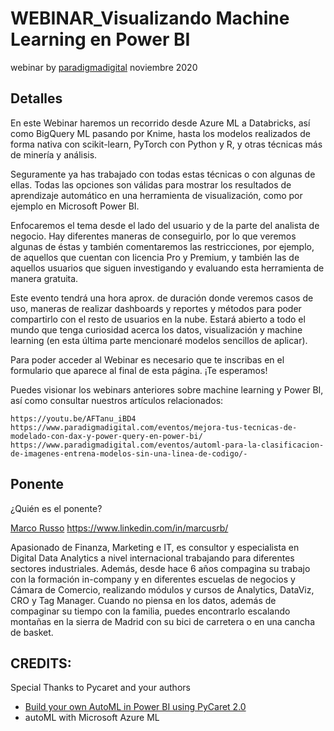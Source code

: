 # WEBINAR_Visualizando Machine Learning en Power BI
 webinar by [paradigmadigital](https://www.paradigmadigital.com/eventos/visualizando-machine-learning/) noviembre 2020



## Detalles

En este Webinar haremos un recorrido desde Azure ML a Databricks, así como BigQuery ML pasando por Knime, hasta los modelos realizados de forma nativa con scikit-learn, PyTorch con Python y R, y otras técnicas más de minería y análisis.

Seguramente ya has trabajado con todas estas técnicas o con algunas de ellas. Todas las opciones son válidas para mostrar los resultados de aprendizaje automático en una herramienta de visualización, como por ejemplo en Microsoft Power BI.

Enfocaremos el tema desde el lado del usuario y de la parte del analista de negocio. Hay diferentes maneras de conseguirlo, por lo que veremos algunas de éstas y también comentaremos las restricciones, por ejemplo, de aquellos que cuentan con licencia Pro y Premium, y también las de aquellos usuarios que siguen investigando y evaluando esta herramienta de manera gratuita.

Este evento tendrá una hora aprox. de duración donde veremos casos de uso, maneras de realizar dashboards y reportes y métodos para poder compartirlo con el resto de usuarios en la nube. Estará abierto a todo el mundo que tenga curiosidad acerca los datos, visualización y machine learning (en esta última parte mencionaré modelos sencillos de aplicar).

Para poder acceder al Webinar es necesario que te inscribas en el formulario que aparece al final de esta página. ¡Te esperamos!

Puedes visionar los webinars anteriores sobre machine learning y Power BI, así como consultar nuestros artículos relacionados:

    https://youtu.be/AFTanu_iBD4
    https://www.paradigmadigital.com/eventos/mejora-tus-tecnicas-de-modelado-con-dax-y-power-query-en-power-bi/
    https://www.paradigmadigital.com/eventos/automl-para-la-clasificacion-de-imagenes-entrena-modelos-sin-una-linea-de-codigo/-

## Ponente

¿Quién es el ponente?

[Marco Russo](https://www.linkedin.com/in/marcusrb/)
https://www.linkedin.com/in/marcusrb/

Apasionado de Finanza, Marketing e IT, es consultor y especialista en Digital Data Analytics a nivel internacional trabajando para diferentes sectores industriales. Además, desde hace 6 años compagina su trabajo con la formación in-company y en diferentes escuelas de negocios y Cámara de Comercio, realizando módulos y cursos de Analytics, DataViz, CRO y Tag Manager. Cuando no piensa en los datos, además de compaginar su tiempo con la familia, puedes encontrarlo escalando montañas en la sierra de Madrid con su bici de carretera o en una cancha de basket.


## CREDITS:

Special Thanks to Pycaret and your authors
- [Build your own AutoML in Power BI using PyCaret 2.0](https://github.com/pycaret/pycaret-powerbi-automl)
- autoML with Microsoft Azure ML
